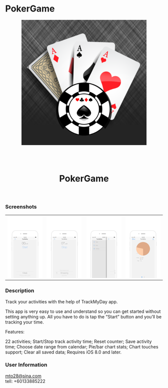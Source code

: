 # PokerGame
<div align="center">
<img width=400 src="https://raw.githubusercontent.com/haolijun168/Poker/master/Image/logo.png">

<br> <br>

<h1> PokerGame </h1>
<h3> </h3></div>

<br>


### Screenshots

<table align="center" border="0">

<tr>
<td> <img src="https://raw.githubusercontent.com/haolijun168/TrackMyDay/master/Img/1.JPG"> </td>
<td> <img src="https://raw.githubusercontent.com/haolijun168/TrackMyDay/master/Img/2.JPG"> </td>
<td> <img src="https://raw.githubusercontent.com/haolijun168/TrackMyDay/master/Img/3.JPG"> </td>
<td> <img src="https://raw.githubusercontent.com/haolijun168/TrackMyDay/master/Img/4.JPG"> </td>
</tr>

<tr>

</tr>


</table>

### Description
Track your activities with the help of TrackMyDay app.

This app is very easy to use and understand so you can get started without setting anything up. All you have to do is tap the “Start” button and you’ll be tracking your time.

Features:

22 activities;
Start/Stop track activity time;
Reset counter;
Save activity time;
Choose date range from calendar;
Pie/bar chart stats;
Chart touches support;
Clear all saved data;
Requires iOS 8.0 and later.


### User Information
mto28@sina.com
<br>
tell: +60133885222

